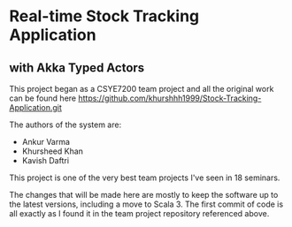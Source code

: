 # Real-time Stock Tracking Application
## with Akka Typed Actors

This project began as a CSYE7200 team project and all the original work
can be found here https://github.com/khurshhh1999/Stock-Tracking-Application.git

The authors of the system are:
* Ankur Varma
* Khursheed Khan
* Kavish Daftri

This project is one of the very best team projects I've seen in 18 seminars.

The changes that will be made here are mostly to keep the software 
up to the latest versions, including a move to Scala 3.
The first commit of code is all exactly as I found it in the team project repository referenced above.
